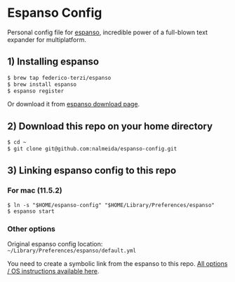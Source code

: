 # Espanso Config

Personal config file for [espanso](https://espanso.org), incredible power of a full-blown text expander for multiplatform.

## 1) Installing espanso

```bash
$ brew tap federico-terzi/espanso
$ brew install espanso
$ espanso register
```

Or download it from [espanso download page](https://espanso.org/install/).

## 2) Download this repo on your home directory

```bash
$ cd ~
$ git clone git@github.com:nalmeida/espanso-config.git
```

## 3) Linking espanso config to this repo

### For mac (11.5.2)

```
$ ln -s "$HOME/espanso-config" "$HOME/Library/Preferences/espanso"
$ espanso start
```

### Other options

Original espanso config location: `~/Library/Preferences/espanso/default.yml`

You need to create a symbolic link from the espanso to this repo. [All options / OS instructions available here](https://espanso.org/docs/sync/).
